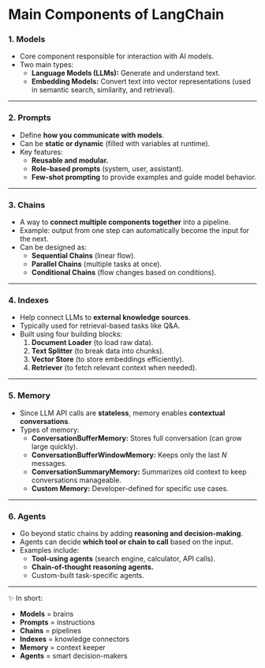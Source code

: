 # Main Components of LangChain  

### 1. **Models**  
- Core component responsible for interaction with AI models.  
- Two main types:  
  - **Language Models (LLMs):** Generate and understand text.  
  - **Embedding Models:** Convert text into vector representations (used in semantic search, similarity, and retrieval).  

---

### 2. **Prompts**  
- Define **how you communicate with models**.  
- Can be **static or dynamic** (filled with variables at runtime).  
- Key features:  
  - **Reusable and modular.**  
  - **Role-based prompts** (system, user, assistant).  
  - **Few-shot prompting** to provide examples and guide model behavior.  

---

### 3. **Chains**  
- A way to **connect multiple components together** into a pipeline.  
- Example: output from one step can automatically become the input for the next.  
- Can be designed as:  
  - **Sequential Chains** (linear flow).  
  - **Parallel Chains** (multiple tasks at once).  
  - **Conditional Chains** (flow changes based on conditions).  

---

### 4. **Indexes**  
- Help connect LLMs to **external knowledge sources**.  
- Typically used for retrieval-based tasks like Q&A.  
- Built using four building blocks:  
  1. **Document Loader** (to load raw data).  
  2. **Text Splitter** (to break data into chunks).  
  3. **Vector Store** (to store embeddings efficiently).  
  4. **Retriever** (to fetch relevant context when needed).  

---

### 5. **Memory**  
- Since LLM API calls are **stateless**, memory enables **contextual conversations**.  
- Types of memory:  
  - **ConversationBufferMemory:** Stores full conversation (can grow large quickly).  
  - **ConversationBufferWindowMemory:** Keeps only the last *N* messages.  
  - **ConversationSummaryMemory:** Summarizes old context to keep conversations manageable.  
  - **Custom Memory:** Developer-defined for specific use cases.  

---

### 6. **Agents**  
- Go beyond static chains by adding **reasoning and decision-making**.  
- Agents can decide **which tool or chain to call** based on the input.  
- Examples include:  
  - **Tool-using agents** (search engine, calculator, API calls).  
  - **Chain-of-thought reasoning agents.**  
  - Custom-built task-specific agents.  

---

✨ In short:  
- **Models** = brains  
- **Prompts** = instructions  
- **Chains** = pipelines  
- **Indexes** = knowledge connectors  
- **Memory** = context keeper  
- **Agents** = smart decision-makers  
